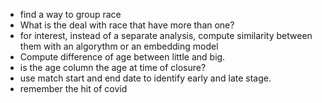 - find a way to group race
- What is the deal with race that have more than one?
- for interest, instead of a separate analysis, compute similarity between them with an algorythm or an embedding model
- Compute difference of age between little and big. 
-  is the age column the age at time of closure?
- use match start and end date to identify early and late stage.
- remember the hit of covid